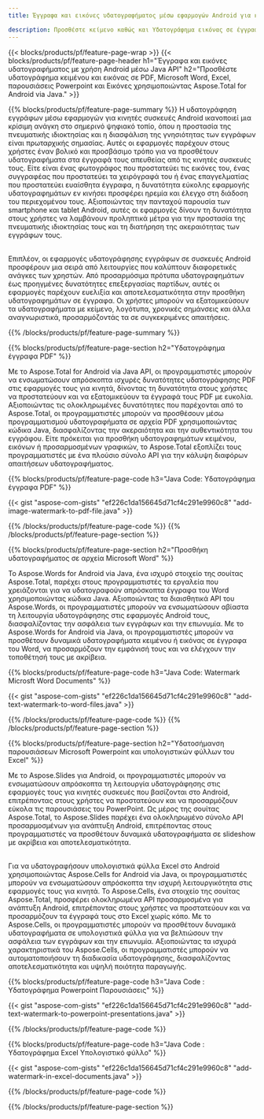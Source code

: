 ```yaml
---
title: Έγγραφα και εικόνες υδατογραφήματος μέσω εφαρμογών Android για κινητά

description: Προσθέστε κείμενο καθώς και Υδατογράφημα εικόνας σε έγγραφα όπως Microsoft Word, Excel, PowerPoint, PDF και Εικόνες μέσω της εφαρμογής Android Mobile. Προσθέστε δωρεάν κείμενο ή υδατογράφημα εικόνας στο διαδίκτυο μέσω της εφαρμογής.
---
```


{{< blocks/products/pf/feature-page-wrap >}}
{{< blocks/products/pf/feature-page-header h1="Έγγραφα και εικόνες υδατογραφήματος με χρήση Android μέσω Java API" h2="Προσθέστε υδατογράφημα κειμένου και εικόνας σε PDF, Microsoft Word, Excel, παρουσιάσεις Powerpoint και Εικόνες χρησιμοποιώντας Aspose.Total for Android via Java." >}}

{{% blocks/products/pf/feature-page-summary %}}
Η υδατογράφηση εγγράφων μέσω εφαρμογών για κινητές συσκευές Android ικανοποιεί μια κρίσιμη ανάγκη στο σημερινό ψηφιακό τοπίο, όπου η προστασία της πνευματικής ιδιοκτησίας και η διασφάλιση της γνησιότητας των εγγράφων είναι πρωταρχικής σημασίας. Αυτές οι εφαρμογές παρέχουν στους χρήστες έναν βολικό και προσβάσιμο τρόπο για να προσθέτουν υδατογραφήματα στα έγγραφά τους απευθείας από τις κινητές συσκευές τους. Είτε είναι ένας φωτογράφος που προστατεύει τις εικόνες του, ένας συγγραφέας που προστατεύει τα χειρόγραφά του ή ένας επαγγελματίας που προστατεύει ευαίσθητα έγγραφα, η δυνατότητα εύκολης εφαρμογής υδατογραφημάτων εν κινήσει προσφέρει ηρεμία και έλεγχο στη διάδοση του περιεχομένου τους. Αξιοποιώντας την πανταχού παρουσία των smartphone και tablet Android, αυτές οι εφαρμογές δίνουν τη δυνατότητα στους χρήστες να λαμβάνουν προληπτικά μέτρα για την προστασία της πνευματικής ιδιοκτησίας τους και τη διατήρηση της ακεραιότητας των εγγράφων τους. <br /><br />

Επιπλέον, οι εφαρμογές υδατογράφησης εγγράφων σε συσκευές Android προσφέρουν μια σειρά από λειτουργίες που καλύπτουν διαφορετικές ανάγκες των χρηστών. Από προσαρμόσιμα πρότυπα υδατογραφημάτων έως προηγμένες δυνατότητες επεξεργασίας παρτίδων, αυτές οι εφαρμογές παρέχουν ευελιξία και αποτελεσματικότητα στην προσθήκη υδατογραφημάτων σε έγγραφα. Οι χρήστες μπορούν να εξατομικεύσουν τα υδατογραφήματα με κείμενο, λογότυπα, χρονικές σημάνσεις και άλλα αναγνωριστικά, προσαρμόζοντάς τα σε συγκεκριμένες απαιτήσεις. 

{{% /blocks/products/pf/feature-page-summary  %}}

{{% blocks/products/pf/feature-page-section  h2="Υδατογράφημα έγγραφα PDF" %}}

Με το Aspose.Total for Android via Java API, οι προγραμματιστές μπορούν να ενσωματώσουν απρόσκοπτα ισχυρές δυνατότητες υδατογράφησης PDF στις εφαρμογές τους για κινητά, δίνοντας τη δυνατότητα στους χρήστες να προστατεύουν και να εξατομικεύουν τα έγγραφά τους PDF με ευκολία. Αξιοποιώντας τις ολοκληρωμένες δυνατότητες που παρέχονται από το Aspose.Total, οι προγραμματιστές μπορούν να προσθέσουν μέσω προγραμματισμού υδατογραφήματα σε αρχεία PDF χρησιμοποιώντας κώδικα Java, διασφαλίζοντας την ακεραιότητα και την αυθεντικότητα του εγγράφου. Είτε πρόκειται για προσθήκη υδατογραφημάτων κειμένου, εικόνων ή προσαρμοσμένων γραφικών, το Aspose.Total εξοπλίζει τους προγραμματιστές με ένα πλούσιο σύνολο API για την κάλυψη διαφόρων απαιτήσεων υδατογραφήματος.

{{% blocks/products/pf/feature-page-code h3="Java Code: Υδατογράφημα έγγραφα PDF" %}}

{{< gist "aspose-com-gists" "ef226c1da156645d71cf4c291e9960c8" "add-image-watermark-to-pdf-file.java" >}}

{{% /blocks/products/pf/feature-page-code  %}}
{{% /blocks/products/pf/feature-page-section %}}

{{% blocks/products/pf/feature-page-section  h2="Προσθήκη υδατογραφήματος σε αρχεία Microsoft Word" %}}

Το Aspose.Words for Android via Java, ένα ισχυρό στοιχείο της σουίτας Aspose.Total, παρέχει στους προγραμματιστές τα εργαλεία που χρειάζονται για να υδατογραφούν απρόσκοπτα έγγραφα του Word χρησιμοποιώντας κώδικα Java. Αξιοποιώντας τα διαισθητικά API του Aspose.Words, οι προγραμματιστές μπορούν να ενσωματώσουν αβίαστα τη λειτουργία υδατογράφησης στις εφαρμογές Android τους, διασφαλίζοντας την ασφάλεια των εγγράφων και την επωνυμία. Με το Aspose.Words for Android via Java, οι προγραμματιστές μπορούν να προσθέτουν δυναμικά υδατογραφήματα κειμένου ή εικόνας σε έγγραφα του Word, να προσαρμόζουν την εμφάνισή τους και να ελέγχουν την τοποθέτησή τους με ακρίβεια.

{{% blocks/products/pf/feature-page-code h3="Java Code: Watermark Microsft Word Documents" %}}

{{< gist "aspose-com-gists" "ef226c1da156645d71cf4c291e9960c8" "add-text-watermark-to-word-files.java" >}}

{{% /blocks/products/pf/feature-page-code  %}}
{{% /blocks/products/pf/feature-page-section %}}


{{% blocks/products/pf/feature-page-section  h2="Υδατοσήμανση παρουσιάσεων Microsoft Powerpoint και υπολογιστικών φύλλων του Excel" %}}

Με το Aspose.Slides για Android, οι προγραμματιστές μπορούν να ενσωματώσουν απρόσκοπτα τη λειτουργία υδατογράφησης στις εφαρμογές τους για κινητές συσκευές που βασίζονται στο Android, επιτρέποντας στους χρήστες να προστατεύουν και να προσαρμόζουν εύκολα τις παρουσιάσεις του PowerPoint. Ως μέρος της σουίτας Aspose.Total, το Aspose.Slides παρέχει ένα ολοκληρωμένο σύνολο API προσαρμοσμένων για ανάπτυξη Android, επιτρέποντας στους προγραμματιστές να προσθέτουν δυναμικά υδατογραφήματα σε slideshow με ακρίβεια και αποτελεσματικότητα. <br /><br />

Για να υδατογραφήσουν υπολογιστικά φύλλα Excel στο Android χρησιμοποιώντας Aspose.Cells for Android via Java, οι προγραμματιστές μπορούν να ενσωματώσουν απρόσκοπτα την ισχυρή λειτουργικότητα στις εφαρμογές τους για κινητά. Το Aspose.Cells, ένα στοιχείο της σουίτας Aspose.Total, προσφέρει ολοκληρωμένα API προσαρμοσμένα για ανάπτυξη Android, επιτρέποντας στους χρήστες να προστατεύουν και να προσαρμόζουν τα έγγραφά τους στο Excel χωρίς κόπο. Με το Aspose.Cells, οι προγραμματιστές μπορούν να προσθέτουν δυναμικά υδατογραφήματα σε υπολογιστικά φύλλα για να βελτιώσουν την ασφάλεια των εγγράφων και την επωνυμία. Αξιοποιώντας τα ισχυρά χαρακτηριστικά του Aspose.Cells, οι προγραμματιστές μπορούν να αυτοματοποιήσουν τη διαδικασία υδατογράφησης, διασφαλίζοντας αποτελεσματικότητα και υψηλή ποιότητα παραγωγής. 

{{% blocks/products/pf/feature-page-code h3="Java Code : Υδατογράφημα Powerpoint Παρουσιάσεις" %}}

{{< gist "aspose-com-gists" "ef226c1da156645d71cf4c291e9960c8" "add-text-watermark-to-powerpoint-presentations.java" >}}

{{% /blocks/products/pf/feature-page-code  %}}

{{% blocks/products/pf/feature-page-code h3="Java Code : Υδατογράφημα Excel Υπολογιστικό φύλλο" %}}

{{< gist "aspose-com-gists" "ef226c1da156645d71cf4c291e9960c8" "add-watermark-in-excel-documents.java" >}}

{{% /blocks/products/pf/feature-page-code  %}}


{{% /blocks/products/pf/feature-page-section %}}